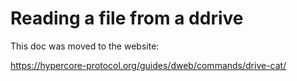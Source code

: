 # Reading a file from a ddrive

This doc was moved to the website:

https://hypercore-protocol.org/guides/dweb/commands/drive-cat/
